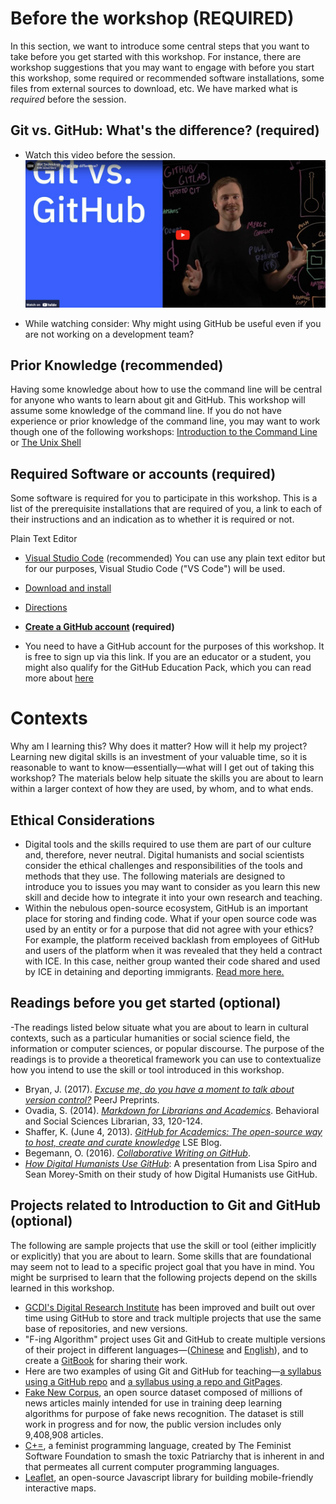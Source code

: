 # Before the workshop (REQUIRED)
In this section, we want to introduce some central steps that you want to take before you get started with this workshop. For instance, there are workshop suggestions that you may want to engage with before you start this workshop, some required or recommended software installations, some files from external sources to download, etc. We have marked what is *required* before the session. 

## Git vs. GitHub: What's the difference? (required)
* Watch this video before the session. 
[!["Git vs. GitHub: What's the difference?"](../sections/images/gitvgithub.png)](https://www.youtube-nocookie.com/embed/wpISo9TNjfU)

* While watching consider: Why might using GitHub be useful even if you are not working on a development team? 


## Prior Knowledge (recommended)
Having some knowledge about how to use the command line will be central for anyone who wants to learn about git and GitHub. This workshop will assume some knowledge of the command line.
If you do not have experience or prior knowledge of the command line, you may want to work though one of 
 the following workshops: [Introduction to the Command Line](https://gc-dri.github.io/Dhrift-GC/workshops/command-line/) or [The Unix Shell](https://swcarpentry.github.io/shell-novice/)


## Required Software or accounts (required)
Some software is required for you to participate in this workshop. This is a list of the prerequisite installations that are required of you, a link to each of their instructions and an indication as to whether it is required or not.

Plain Text Editor
- [Visual Studio Code](https://github.com/DHRI-Curriculum/install/blob/v2.0/guides/visual-studio-code.md) (recommended) You can use any plain text editor but for our purposes, Visual Studio Code ("VS Code") will be used.
 - [Download and install](https://code.visualstudio.com/)
 - [Directions](https://curriculum.dhinstitutes.org/installations/microsoft-visual-studio-code/)

- **[Create a GitHub account](https://github.com/join) (required)**
- You need to have a GitHub account for the purposes of this workshop. It is free to sign up via this link. If you are an educator or a student, you might also qualify for the GitHub Education Pack, which you can read more about [here](https://education.github.com/pack)

# Contexts
Why am I learning this? Why does it matter? How will it help my project? Learning new digital skills is an investment of your valuable time, so it is reasonable to want to know—essentially—what will I get out of taking this workshop? The materials below help situate the skills you are about to learn within a larger context of how they are used, by whom, and to what ends.

## Ethical Considerations
- Digital tools and the skills required to use them are part of our culture and, therefore, never neutral. Digital humanists and social scientists consider the ethical challenges and responsibilities of the tools and methods that they use. The following materials are designed to introduce you to issues you may want to consider as you learn this new skill and decide how to integrate it into your own research and teaching.
- Within the nebulous open-source ecosystem, GitHub is an important place for storing and finding code. What if your open source code was used by an entity or for a purpose that did not agree with your ethics? For example, the platform received backlash from employees of GitHub and users of the platform when it was revealed that they held a contract with ICE. In this case, neither group wanted their code shared and used by ICE in detaining and deporting immigrants. [Read more here.](https://www.theatlantic.com/technology/archive/2020/01/ice-contract-github-sparks-developer-protests/604339/)

## Readings before you get started (optional)
-The readings listed below situate what you are about to learn in cultural contexts, such as a particular humanities or social science field, the information or computer sciences, or popular discourse. The purpose of the readings is to provide a theoretical framework you can use to contextualize how you intend to use the skill or tool introduced in this workshop.

- Bryan, J. (2017). [_Excuse me, do you have a moment to talk about version control?_](https://doi.org/10.7287/peerj.preprints.3159v2) PeerJ Preprints.
- Ovadia, S. (2014). [_Markdown for Librarians and Academics_](https://academicworks.cuny.edu/lg_pubs/7/). Behavioral and Social Sciences Librarian, 33, 120-124.
- Shaffer, K. (June 4, 2013). [_GitHub for Academics: The open-source way to host, create and curate knowledge_](https://blogs.lse.ac.uk/impactofsocialsciences/2013/06/04/github-for-academics/) LSE Blog.
- Begemann, O. (2016). [_Collaborative Writing on GitHub_](https://oleb.net/blog/2016/02/collaborative-writing-on-github/).
- [_How Digital Humanists Use GitHub_](https://digitalscholarship.wordpress.com/2016/07/20/presentation-on-how-digital-humanists-use-github/): A presentation from Lisa Spiro and Sean Morey-Smith on their study of how Digital Humanists use GitHub.

## Projects related to Introduction to Git and GitHub (optional)

The following are sample projects that use the skill or tool (either implicitly or explicitly) that you are about to learn. Some skills that are foundational may seem not to lead to a specific project goal that you have in mind. You might be surprised to learn that the following projects depend on the skills learned in this workshop.

- [GCDI's Digital Research Institute](https://github.com/DHRI-Curriculum) has been improved and built out over time using GitHub to store and track multiple projects that use the same base of repositories, and new versions.
- "F-ing Algorithm" project uses Git and GitHub to create multiple versions of their project in different languages—([Chinese](https://github.com/labuladong/fucking-algorithm) and [English](https://github.com/labuladong/fucking-algorithm/tree/english)), and to create a [GitBook](https://labuladong.gitbook.io/algo-en/i.-dynamic-programming/analysisofdynamicprogramming) for sharing their work.
- Here are two examples of using Git and GitHub for teaching—[a syllabus using a GitHub repo](https://github.com/quinnanya/dlcl204) and [a syllabus using a repo and GitPages](https://digitalhistory.github.io/).
- [Fake New Corpus](https://github.com/several27/FakeNewsCorpus), an open source dataset composed of millions of news articles mainly intended for use in training deep learning algorithms for purpose of fake news recognition. The dataset is still work in progress and for now, the public version includes only 9,408,908 articles.
- [C+=](https://github.com/TheFeministSoftwareFoundation/C-plus-Equality), a feminist programming language, created by The Feminist Software Foundation to smash the toxic Patriarchy that is inherent in and that permeates all current computer programming languages.
- [Leaflet](https://github.com/Leaflet/Leaflet), an open-source Javascript library for building mobile-friendly interactive maps.

